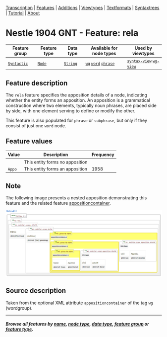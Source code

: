 <a name="start"></a>
<div class="hidden-content">
<a href="../transcription.md">Transcription</a> | <a href="README.md#start">Features</a>  | <a href="../additions/README.md#start">Additions</a> | <a href="../viewtypes.md#start">Viewtypes</a>  | <a href="../textformats.md#start">Textformats</a> |  <a href="../syntaxtrees.md#start">Syntaxtrees</a> | <a href="../tutorial/README.md#start">Tutorial</a>  | <a href="../about.md#start">About</a>
</div>

# Nestle 1904 GNT - Feature: rela

Feature group | Feature type | Data type | Available for node types | Used by viewtypes
---  | --- | --- | --- | ---
[`Syntactic`](featuresbygroup.md#syntactic-features) | [`Node`](featuresbyfeaturetype.md#node-features) | [`String`](featuresbydatatype.md#string-datatype) | [`wg`](featuresbynodetype.md#wordgroup-nodes) [`word`](featuresbynodetype.md#word-nodes) [`phrase`](featuresbynodetype.md#phrase-nodes) | [`syntax-view`](../syntax-view.md#start) [`wg-view`](../wg-view.md#start)

## Feature description 

The `rela` feature specifies the apposition details of a node, indicating whether the entity forms an apposition. An apposition is a grammatical construction where two elements, typically noun phrases, are placed side by side, with one element serving to define or modify the other.

This feature is also populated for `phrase` or `subphrase`, but only if they consist of just one `word` node.

## Feature values 

Value | Description | Frequency
---  | --- | --- 
` ` |  This entity forms no apposition | 
`Appo` | This entity forms an apposition | 1958

## Note

The following image presents a nested apposition demonstrating this feature and the related feature [appositioncontainer](appositioncontainer.md#start).

<img src="images/appositioncontainer.png" width="600">

## Source description

Taken from the optional XML attribute `appositioncontainer` of the tag `wg` (wordgroup).

---
#### *Browse all features by [name](featuresbyname.md#start), [node type](featuresbynodetype.md#start), [data type](featuresbydatatype.md#start), [feature group](featuresbygroup.md#start) or [feature type](featuresbyfeaturetype.md#start).*
